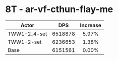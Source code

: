 # 8T - ar-vf-cthun-flay-me
| Actor | DPS | Increase |
|---|:---:|:---:|
|TWW1-2_4-set|6518878|5.97%|
|TWW1-2-set|6236653|1.38%|
|Base|6151561|0.00%|
